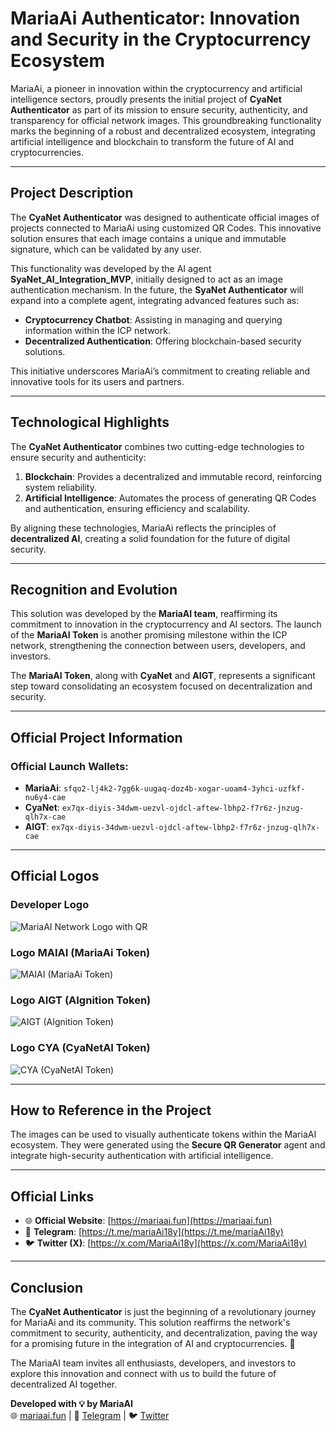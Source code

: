 # MariaAi Authenticator: Innovation and Security in the Cryptocurrency Ecosystem

MariaAi, a pioneer in innovation within the cryptocurrency and artificial intelligence sectors, proudly presents the initial project of **CyaNet Authenticator** as part of its mission to ensure security, authenticity, and transparency for official network images. This groundbreaking functionality marks the beginning of a robust and decentralized ecosystem, integrating artificial intelligence and blockchain to transform the future of AI and cryptocurrencies.

---

## **Project Description**

The **CyaNet Authenticator** was designed to authenticate official images of projects connected to MariaAi using customized QR Codes. This innovative solution ensures that each image contains a unique and immutable signature, which can be validated by any user.

This functionality was developed by the AI agent **SyaNet_AI_Integration_MVP**, initially designed to act as an image authentication mechanism. In the future, the **SyaNet Authenticator** will expand into a complete agent, integrating advanced features such as:

- **Cryptocurrency Chatbot**: Assisting in managing and querying information within the ICP network.
- **Decentralized Authentication**: Offering blockchain-based security solutions.

This initiative underscores MariaAi’s commitment to creating reliable and innovative tools for its users and partners.

---

## **Technological Highlights**

The **CyaNet Authenticator** combines two cutting-edge technologies to ensure security and authenticity:

1. **Blockchain**: Provides a decentralized and immutable record, reinforcing system reliability.
2. **Artificial Intelligence**: Automates the process of generating QR Codes and authentication, ensuring efficiency and scalability.

By aligning these technologies, MariaAi reflects the principles of **decentralized AI**, creating a solid foundation for the future of digital security.

---

## **Recognition and Evolution**

This solution was developed by the **MariaAI team**, reaffirming its commitment to innovation in the cryptocurrency and AI sectors. The launch of the **MariaAI Token** is another promising milestone within the ICP network, strengthening the connection between users, developers, and investors.

The **MariaAI Token**, along with **CyaNet** and **AIGT**, represents a significant step toward consolidating an ecosystem focused on decentralization and security.

---

## **Official Project Information**

### **Official Launch Wallets**:

- **MariaAi**: `sfqo2-lj4k2-7gg6k-uugaq-doz4b-xogar-uoam4-3yhci-uzfkf-nu6y4-cae`
- **CyaNet**: `ex7qx-diyis-34dwm-uezvl-ojdcl-aftew-lbhp2-f7r6z-jnzug-qlh7x-cae`
- **AIGT**: `ex7qx-diyis-34dwm-uezvl-ojdcl-aftew-lbhp2-f7r6z-jnzug-qlh7x-cae`

---

## **Official Logos**

### **Developer Logo**
![MariaAI Network Logo with QR](src/assets/MariaAi_Network_Logo_com_qr.png)

### **Logo MAIAI (MariaAi Token)**
![MAIAI (MariaAi Token)](src/assets/output/QR_MAIAI_MariaAi.jpeg)

### **Logo AIGT (AIgnition Token)**
![AIGT (AIgnition Token)](src/assets/output/QR_AIGT_AIgnition_Token.jpeg)

### **Logo CYA (CyaNetAI Token)**
![CYA (CyaNetAI Token)](src/assets/output/QR_CYA_CyaNetAI_Token.jpeg)

---

## **How to Reference in the Project**

The images can be used to visually authenticate tokens within the MariaAI ecosystem. They were generated using the **Secure QR Generator** agent and integrate high-security authentication with artificial intelligence.

---

## **Official Links**

- 🌐 **Official Website**: [https://mariaai.fun](https://mariaai.fun)
- 💬 **Telegram**: [https://t.me/mariaAi18y](https://t.me/mariaAi18y)
- 🐦 **Twitter (X)**: [https://x.com/MariaAi18y](https://x.com/MariaAi18y)

---

## **Conclusion**

The **CyaNet Authenticator** is just the beginning of a revolutionary journey for MariaAi and its community. This solution reaffirms the network's commitment to security, authenticity, and decentralization, paving the way for a promising future in the integration of AI and cryptocurrencies. 🚀

The MariaAI team invites all enthusiasts, developers, and investors to explore this innovation and connect with us to build the future of decentralized AI together.

**Developed with 💡 by MariaAI**  
🌐 [mariaai.fun](https://mariaai.fun) | 💬 [Telegram](https://t.me/mariaAi18y) | 🐦 [Twitter](https://x.com/MariaAi18y)

